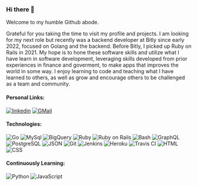 ### Hi there 👋

Welcome to my humble Github abode.

Grateful for you taking the time to visit my profile and projects. I am looking for my next role but recently was a backend developer at Bitly since early 2022, focused on Golang and the backend. Before Bitly, I picked up Ruby on Rails in 2021. My hope is to hone these software skills and utilize what I have learn in software development, leveraging skills developed from prior experiences in finance and goverment, to make apps that improves the world in some way. I enjoy learning to code and teaching what I have learned to others, as well as grow and encourage others to be challenged as a team and community.

#### Personal Links:
<section display="inline-block">
 <a href="https://www.linkedin.com/in/markcyen/"><img alt="linkedin" src="https://img.shields.io/badge/LinkedIn-0077B5?style=plastic&logo=linkedin&logoColor=white"/></a>
 <a href="mailto:markcyen@gmail.com"><img alt="GMail" src="https://img.shields.io/badge/Gmail-D14836?style=plastic&logo=gmail&logoColor=white" /></a>
</section>

#### Technologies:
 ![Go](https://img.shields.io/badge/Go-%2300ADD8.svg?style=plastic&logo=go&logoColor=white)
 ![MySql](https://img.shields.io/badge/MySQL-lightgrey?logo=mysql&style=plastic&logoColor=white&labelColor=blue)
 ![BigQuery](https://img.shields.io/badge/-BigQuery-669DF6?style=flat&logo=googlebigquery&logoColor=white)
 ![Ruby](https://img.shields.io/badge/-Ruby-CC342D?style=plastic&logo=ruby)
 ![Ruby on Rails](https://img.shields.io/badge/-Rails-CC0000?style=plastic&logo=ruby-on-rails)
 ![Bash](https://img.shields.io/badge/-Bash-4EAA25?style=flat&logo=gnubash&logoColor=white)
 ![GraphQL](https://img.shields.io/badge/GraphQl-E10098?style=plastic&logo=graphql&logoColor=white)
 ![PostgreSQL](https://img.shields.io/badge/-PostgreSQL-ffffff?style=plastic&logo=postgresql)
 ![JSON](https://img.shields.io/badge/json-5E5C5C?style=plastic&logo=json&logoColor=white)
 ![Git](https://img.shields.io/badge/-Git-black?style=plastic&logo=git)
 ![Jenkins](https://img.shields.io/badge/-Jenkins-D24939?style=flat&logo=jenkins&logoColor=white)
 ![Heroku](https://img.shields.io/badge/-Heroku-430098?style=plastic&logo=heroku)
 ![Travis CI](https://img.shields.io/badge/travis_CI-3EAAAF?style=plastic&logo=travisci&logoColor=white)
 ![HTML](https://img.shields.io/badge/-HTML5-E34F26?style=plastic&logo=html5&logoColor=white)
 ![CSS](https://img.shields.io/badge/-CSS3-1572B6?style=plastic&logo=css3)

#### Continuously Learning:
 ![Python](https://img.shields.io/badge/Python-3776AB?style=plastic&logo=python&logoColor=white)
![JavaScript](https://img.shields.io/badge/JavaScript-323330?style=plastic&logo=javascript&logoColor=F7DF1E)

<!--  #### Some of my past project highlights are the following:
 - Drink This ([GitHub Repo](https://github.com/drink-this), [Live App](https://drink-this-frontend.herokuapp.com/)): (10 days) Group project of six backend developers where I worked on the backend with Ruby on Rails, consuming the [CocktailDB API](https://www.thecocktaildb.com/api.php), exposing endpoints to the React/JS frontend (with Tailwind/CSS) and building and debugging python libraries (using `pycall`, `pandas`, `numpy`, and `sklearn`) for the recommenders model to make accurate cocktail recommendations to a user based on the user rating behavior compared to ratings of other similar users
 - Pawty Trainer ([GitHub Repo](https://github.com/Pawty-Trainer), [Live App](https://pawty-trainer.github.io/pawty-trainer/#/)): (14 days) Group project of two frontend and three backend developers where I worked on the backend with Ruby on Rails, using GraphQL as the query language for the frontend to consume; with several endpoints to include the ability to input username, dog(s), and training event(s)
 - Sweater Weather ([GitHub Repo](https://github.com/markcyen/sweater-weather)): (6 days) Solo project, consuming four APIs ([Mapquest Geocoding API](https://developer.mapquest.com/documentation/geocoding-api/), [Open Weather One Call API](https://openweathermap.org/api/one-call-api), [Unsplash Images](https://unsplash.com/developers), and [Open Brewery](https://www.openbrewerydb.org/))and exposing six endpoints, including user registration and login sessions with authentication, using a JSON API serializer gem to expose endpoints
 - Rails Engine ([GitHub Repo](https://github.com/markcyen/rails-engine)): (6 days) Solo project in ReSTful APIs, exposing merchants, items, and aggregating revenue data for a mock e-commerce web application, with 15 endpoints and custom pagination -->

<!-- ![GitHub Stats](https://github-readme-stats.vercel.app/api?username=markcyen&show_icons=true&theme=tokyonight) ![Top Languages](https://github-readme-stats.vercel.app/api/top-langs/?username=markcyen&layout=compact&theme=tokyonight) -->

<!-- <a href="https://github.com/markcyen/github-readme-stats">
  <img align="center" src="https://github-readme-stats.vercel.app/api/pin/?username=markcyen&repo=github-readme-stats" />
</a>
<a href="https://github.com/markcyen/convoychat">
  <img align="center" src="https://github-readme-stats.vercel.app/api/pin/?username=markcyen&repo=convoychat" />
</a> -->

<!-- [![willianrod's wakatime stats](https://github-readme-stats.vercel.app/api/wakatime?username=willianrod)](https://github.com/markcyen/github-readme-stats) -->

<!--
**markcyen/markcyen** is a ✨ _special_ ✨ repository because its `README.md` (this file) appears on your GitHub profile.

Here are some ideas to get you started:

- 🔭 I’m currently working on ...
- 🌱 I’m currently learning ...
- 👯 I’m looking to collaborate on ...
- 🤔 I’m looking for help with ...
- 💬 Ask me about ...
- 📫 How to reach me: ...
- 😄 Pronouns: ...
- ⚡ Fun fact: ...
-->
